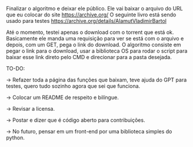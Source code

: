 Finalizar o algoritmo e deixar ele público.
Ele vai baixar o arquivo do URL que eu colocar do site https://archive.org/
O seguinte livro está sendo usado para testes https://archive.org/details/AlamutVladimirBartol

Até o momento, testei apenas o download com o torrent que está ok.
Basicamente ele manda uma requisição para ver se está com o arquivo e depois, com um GET, pega o link do download.
O algoritmo consiste em pegar o link para o download, usar a biblioteca OS para rodar o script para baixar esse link direto pelo CMD e direcionar para a pasta desejada.

TO-DO:

-> Refazer toda a página das funções que baixam, teve ajuda do GPT para testes, quero tudo sozinho agora que sei que funciona.

-> Colocar um README de respeito e bilíngue.

-> Revisar a licensa.

-> Postar e dizer que é código aberto para contribuições.

-> No futuro, pensar em um front-end por uma biblioteca simples do python.

